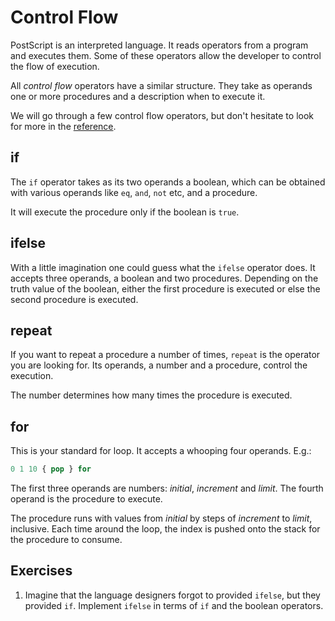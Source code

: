 # Control Flow
PostScript is an interpreted language. It reads operators from a program and executes them. Some of these operators allow the developer to control the flow of execution.

All _control flow_ operators have a similar structure. They take as operands one or more procedures and a description when to execute it.

We will go through a few control flow operators, but don't hesitate to look for more in the [reference][book:reference].

## if
The `if` operator takes as its two operands a boolean, which can be obtained with various operands like `eq`, `and`, `not` etc, and a procedure.

It will execute the procedure only if the boolean is `true`.

## ifelse
With a little imagination one could guess what the `ifelse` operator does. It accepts three operands, a boolean and two procedures. Depending on the truth value of the boolean, either the first procedure is executed or else the second procedure is executed.

## repeat
If you want to repeat a procedure a number of times, `repeat` is the operator you are looking for. Its operands, a number and a procedure, control the execution.

The number determines how many times the procedure is executed.

## for
This is your standard for loop. It accepts a whooping four operands. E.g.:

```ps
0 1 10 { pop } for
```

The first three operands are numbers: _initial_, _increment_ and _limit_. The fourth operand is the procedure to execute.

The procedure runs with values from _initial_ by steps of _increment_ to _limit_, inclusive. Each time around the loop, the index is pushed onto the stack for the procedure to consume.

## Exercises
1. Imagine that the language designers forgot to provided `ifelse`, but they provided `if`. Implement `ifelse` in terms of `if` and the boolean operators.

[book:reference]: ../appendix/manual.md

